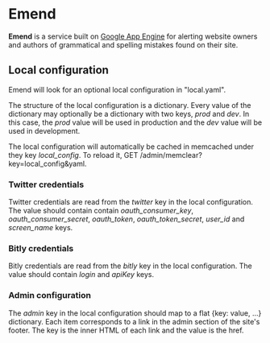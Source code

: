 # Emend

**Emend** is a service built on [Google App Engine][] for alerting website
owners and authors of grammatical and spelling mistakes found on their site.

[Google App Engine]: http://code.google.com/appengine/

## Local configuration

Emend will look for an optional local configuration in "local.yaml".

The structure of the local configuration is a dictionary. Every value of
the dictionary may optionally be a dictionary with two keys, _prod_ and _dev_.
In this case, the _prod_ value will be used in production and the _dev_ value
will be used in development.

The local configuration will automatically be cached in memcached under they key
_local_config_. To reload it, GET /admin/memclear?key=local_config&yaml.

### Twitter credentials

Twitter credentials are read from the _twitter_ key in the local
configuration. The value should contain contain _oauth_consumer_key_,
_oauth_consumer_secret_, _oauth_token_, _oauth_token_secret_, _user_id_
and _screen_name_ keys.

### Bitly credentials

Bitly credentials are read from the _bitly_ key in the local configuration.
The value should contain _login_ and _apiKey_ keys.

### Admin configuration

The _admin_ key in the local configuration should map to a flat {key: value,
...} dictionary. Each item corresponds to a link in the admin section of the
site's footer. The key is the inner HTML of each link and the value is the href.
